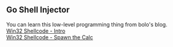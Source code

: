 ## Go Shell Injector

You can learn this low-level programming thing from bolo's blog.  
[Win32 Shellcode - Intro](https://blackcloud.me/Win32-shellcode-1/)  
[Win32 Shellcode - Spawn the Calc](https://blackcloud.me/Win32-shellcode-2/)
